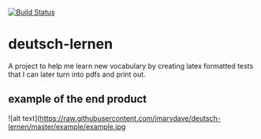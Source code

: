 [![Build Status](https://travis-ci.org/jmarvdave/deutsch-lernen.svg?branch=master)](https://travis-ci.org/jmarvdave/deutsch-lernen)

# deutsch-lernen
A project to help me learn new vocabulary by creating latex formatted tests that I can later turn into pdfs and print out.

## example of the end product

![alt text](https://raw.githubusercontent.com/jmarvdave/deutsch-lernen/master/example/example.jpg
